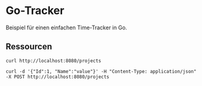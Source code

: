 # Go-Tracker

Beispiel für einen einfachen Time-Tracker in Go.

## Ressourcen
```
curl http://localhost:8080/projects

curl -d '{"Id":1, "Name":"value"}' -H "Content-Type: application/json" -X POST http://localhost:8080/projects
```
